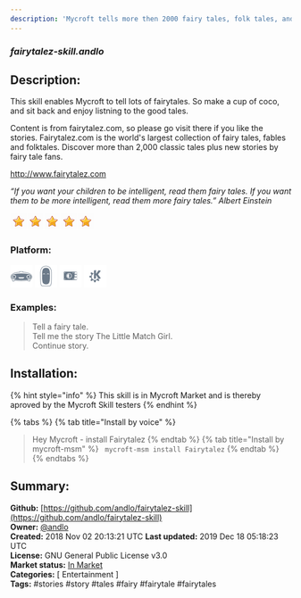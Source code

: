 ```yaml
---
description: 'Mycroft tells more then 2000 fairy tales, folk tales, and fables from all around the world'
---
```


### _fairytalez-skill.andlo_  
## Description:  
This skill enables Mycroft to tell lots of fairytales. So make a cup of coco, and sit back and enjoy listning to the good tales.

Content is from fairytalez.com, so please go visit there if you like the stories.
Fairytalez.com is the world's largest collection of fairy tales, fables and folktales. Discover more than 2,000 classic tales plus new stories by fairy tale fans.

http://www.fairytalez.com


_“If you want your children to be intelligent, read them fairy tales. If you want them to be more
intelligent, read them more fairy tales.”
Albert Einstein_  
  
![](../.gitbook/assets/star.png)![](../.gitbook/assets/star.png)![](../.gitbook/assets/star.png)![](../.gitbook/assets/star.png)![](../.gitbook/assets/star.png)  
  
### Platform:  
 ![Mark I](../.gitbook/assets/mark-1-icon.png)  ![Mark II](../.gitbook/assets/mark-2-icon.png)  ![Picroft](../.gitbook/assets/picroft-icon.png)  ![plasmoid](../.gitbook/assets/kde.png)   
### Examples:  
> Tell a fairy tale.  
> Tell me the story The Little Match Girl.  
> Continue story.  
  
## Installation:  
{% hint style="info" %}
This skill is in Mycroft Market and is thereby aproved by the Mycroft Skill testers
{% endhint %}
    
{% tabs %}
{% tab title="Install by voice" %}
> Hey Mycroft - install Fairytalez
{% endtab %}
  {% tab title="Install by mycroft-msm" %}
``` mycroft-msm install Fairytalez```
{% endtab %}
  {% endtabs %}
    
## Summary:  
**Github:** [https://github.com/andlo/fairytalez-skill](https://github.com/andlo/fairytalez-skill)  
**Owner:** [@andlo](https://github.com/andlo)  
**Created:** 2018 Nov 02 20:13:21 UTC  **Last updated:** 2019 Dec 18 05:18:23 UTC  
**License:** GNU General Public License v3.0  
**Market status:** [In Market](https://market.mycroft.ai/skill/fairytalez)  
**Categories:** [ Entertainment ]   
**Tags:** \#stories \#story \#tales \#fairy \#fairytale \#fairytales   
